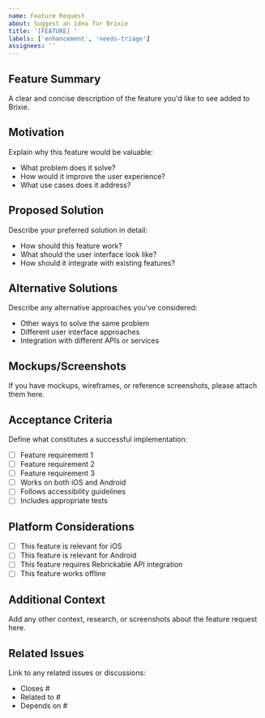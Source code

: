 ```yaml
---
name: Feature Request
about: Suggest an idea for Brixie
title: '[FEATURE] '
labels: ['enhancement', 'needs-triage']
assignees: ''
---
```


## Feature Summary
A clear and concise description of the feature you'd like to see added to Brixie.

## Motivation
Explain why this feature would be valuable:
- What problem does it solve?
- How would it improve the user experience?
- What use cases does it address?

## Proposed Solution
Describe your preferred solution in detail:
- How should this feature work?
- What should the user interface look like?
- How should it integrate with existing features?

## Alternative Solutions
Describe any alternative approaches you've considered:
- Other ways to solve the same problem
- Different user interface approaches
- Integration with different APIs or services

## Mockups/Screenshots
If you have mockups, wireframes, or reference screenshots, please attach them here.

## Acceptance Criteria
Define what constitutes a successful implementation:
- [ ] Feature requirement 1
- [ ] Feature requirement 2
- [ ] Feature requirement 3
- [ ] Works on both iOS and Android
- [ ] Follows accessibility guidelines
- [ ] Includes appropriate tests

## Platform Considerations
- [ ] This feature is relevant for iOS
- [ ] This feature is relevant for Android
- [ ] This feature requires Rebrickable API integration
- [ ] This feature works offline

## Additional Context
Add any other context, research, or screenshots about the feature request here.

## Related Issues
Link to any related issues or discussions:
- Closes #
- Related to #
- Depends on #